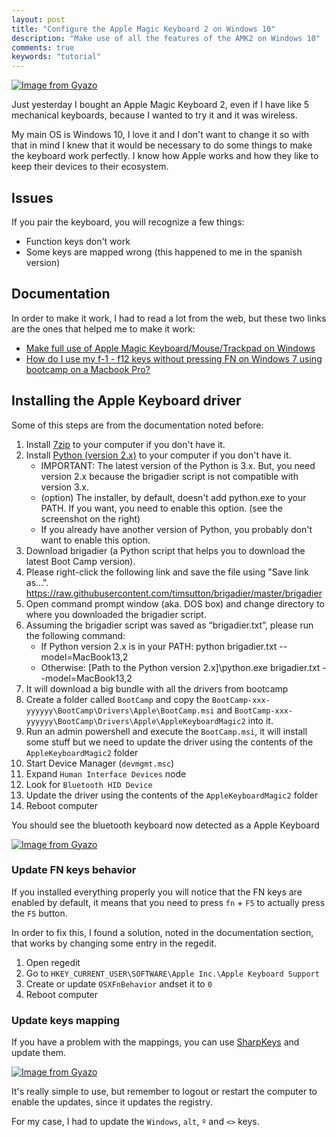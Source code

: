 ```yaml
---
layout: post
title: "Configure the Apple Magic Keyboard 2 on Windows 10"
description: "Make use of all the features of the AMK2 on Windows 10"
comments: true
keywords: "tutorial"
---
```


[![Image from Gyazo](https://i.gyazo.com/9c8641cdd22bd528b2141bad1322c74a.jpg)](https://gyazo.com/9c8641cdd22bd528b2141bad1322c74a)


Just yesterday I bought an Apple Magic Keyboard 2, even if I have like 5 mechanical keyboards, because I wanted to try it and it was wireless. 

My main OS is Windows 10, I love it and I don't want to change it so with that in mind I knew that it would be necessary to do some things to make the keyboard work perfectly. I know how Apple works and how they like to keep their devices to their ecosystem.

## Issues

If you pair the keyboard, you will recognize a few things:

* Function keys don't work
* Some keys are mapped wrong (this happened to me in the spanish version)

## Documentation

In order to make it work, I had to read a lot from the web, but these two links are the ones that helped me to make it work:

*  [Make full use of Apple Magic Keyboard/Mouse/Trackpad on Windows](https://www.bluetoothgoodies.com/info/apple-devices/)
* [How do I use my f-1 - f12 keys without pressing FN on Windows 7 using bootcamp on a Macbook Pro?](https://superuser.com/questions/82826/how-do-i-use-my-f-1-f12-keys-without-pressing-fn-on-windows-7-using-bootcamp-o) 

## Installing the Apple Keyboard driver

Some of this steps are from the documentation noted before:

1. Install [7zip](https://www.7-zip.org/) to your computer if you don't have it.
2. Install [Python (version 2.x)](https://www.python.org/downloads/) to your computer if you don't have it.
     * IMPORTANT: The latest version of the Python is 3.x. But, you need version 2.x because the brigadier script is not compatible with version 3.x.
     * (option) The installer, by default, doesn't add python.exe to your PATH. If you want, you need to enable this option. (see the screenshot on the right)
    * If you already have another version of Python, you probably don't want to enable this option.
3. Download brigadier (a Python script that helps you to download the latest Boot Camp version).
4. Please right-click the following link and save the file using "Save link as...". https://raw.githubusercontent.com/timsutton/brigadier/master/brigadier
5. Open command prompt window (aka. DOS box) and change directory to where you downloaded the brigadier script.
6. Assuming the brigadier script was saved as “brigadier.txt”, please run the following command:
    *  If Python version 2.x is in your PATH: python brigadier.txt --model=MacBook13,2
    * Otherwise: [Path to the Python version 2.x]\python.exe brigadier.txt --model=MacBook13,2
8. It will download a big bundle with all the drivers from bootcamp
9. Create a folder called `BootCamp` and copy the `BootCamp-xxx-yyyyyy\BootCamp\Drivers\Apple\BootCamp.msi` and  `BootCamp-xxx-yyyyyy\BootCamp\Drivers\Apple\AppleKeyboardMagic2` into it.
10. Run an admin powershell and execute the `BootCamp.msi`, it will install some stuff but we need to update the driver using the contents of the `AppleKeyboardMagic2` folder
11. Start Device Manager (`devmgmt.msc`)
12. Expand `Human Interface Devices` node
13. Look for `Bluetooth HID Device`
14. Update the driver using the contents of the `AppleKeyboardMagic2` folder
15. Reboot computer


You should see the bluetooth keyboard now detected as a Apple Keyboard

[![Image from Gyazo](https://i.gyazo.com/278f6bd3e419d6688ccfadf6918ff309.png)](https://gyazo.com/278f6bd3e419d6688ccfadf6918ff309)

### Update FN keys behavior

If you installed everything properly you will notice that the FN keys are enabled by default, it means that you need to press `fn` + `F5` to actually press the `F5` button.

In order to fix this, I found a solution, noted in the documentation section, that works by changing some entry in the regedit.

1. Open regedit
2. Go to `HKEY_CURRENT_USER\SOFTWARE\Apple Inc.\Apple Keyboard Support`
3. Create or update `OSXFnBehavior` andset it to `0`
4. Reboot computer

### Update keys mapping

If you have a problem with the mappings, you can use [SharpKeys](https://www.randyrants.com/category/sharpkeys/) and update them.

[![Image from Gyazo](https://i.gyazo.com/ee0301205ffeddaae4241db40002864d.png)](https://gyazo.com/ee0301205ffeddaae4241db40002864d)

It's really simple to use, but remember to logout or restart the computer to enable the updates, since it updates the registry.

For my case, I had to update the `Windows`, `alt`, `º` and `<>` keys.





